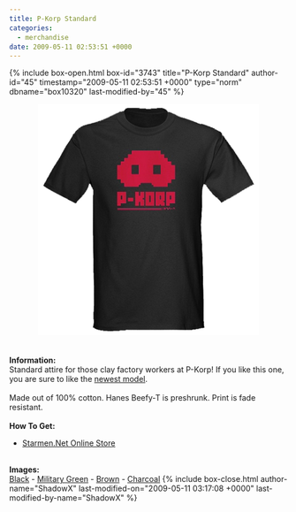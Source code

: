 ```yaml
---
title: P-Korp Standard
categories:
  - merchandise
date: 2009-05-11 02:53:51 +0000
---
```

{% include box-open.html box-id="3743" title="P-Korp Standard" author-id="45" timestamp="2009-05-11 02:53:51 +0000" type="norm" dbname="box10320" last-modified-by="45" %}
	<center>
	<img src="/merchandise/images/smn_pkorpts_title.png" border="0" alt="P-Korp Standard" />
	</center>
	<br /><br />
	<b>Information:</b>
	<br />
	Standard attire for those clay factory workers at P-Korp! 
	If you like this one, you are sure to like the <a href="http://fangamer.net/products/pork-army">newest model</a>.
	<br /><br />
	Made out of 100% cotton. Hanes Beefy-T is preshrunk. Print is fade resistant.
	<br /><br />
	<b>How To Get:</b>
	<br />
	<ul>
	<li><a href="http://www.cafepress.com/starmen.198081968">Starmen.Net Online Store</a></li>
	</ul>
	<br />
	<b>Images:</b>
	<br />
	<a href="/merchandise/images/smn_pkorpts_black.jpg">Black</a> - <a href="/merchandise/images/smn_pkorpts_mgreen.jpg">Military Green</a> - <a href="/merchandise/images/smn_pkorpts_brown.jpg">Brown</a> - 
	<a href="/merchandise/images/smn_pkorpts_charcoal.jpg">Charcoal</a>
{% include box-close.html author-name="ShadowX" last-modified-on="2009-05-11 03:17:08 +0000" last-modified-by-name="ShadowX" %}
